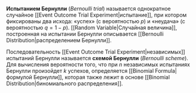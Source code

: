 
**Испытанием Бернулли** (*Bernoulli trial*) называется однократное случайное [[Event Outcome Trial Experiment|испытание]], при котором фиксированы два исхода: «успех» (с вероятностью $p$) и «неудача» (с вероятностью $q=1−p$). [[Random Variable|Случайная величина]], построенная на испытании Бернулли описывается [[Bernoulli Distribution|распределением Бернулли]].

Последовательность [[Event Outcome Trial Experiment|независимых]] испытаний Бернулли называется **схемой Бернулли** (*Bernoulli scheme*). Для вычисления вероятности того, что при $n$ независимых испытаниях Бернулли произойдет $k$ успехов, определяется [[Binomial Formula|формулой Бернулли]], которая также лежит в основе [[Binomial Distribution|биномиального распределения]].